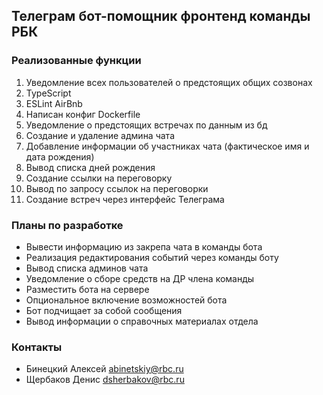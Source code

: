 ## Телеграм бот-помощник фронтенд команды РБК

### Реализованные функции
1. Уведомление всех пользователей о предстоящих общих созвонах
2. TypeScript
3. ESLint AirBnb
4. Написан конфиг Dockerfile
5. Уведомление о предстоящих встречах по данным из бд
6. Создание и удаление админа чата
7. Добавление информации об участниках чата (фактическое имя и дата рождения)
8. Вывод списка дней рождения
9. Создание ссылки на переговорку
10. Вывод по запросу ссылок на переговорки
11. Создание встреч через интерфейс Телеграма

### Планы по разработке
- Вывести информацию из закрепа чата в команды бота
- Реализация редактирования событий через команды боту
- Вывод списка админов чата
- Уведомление о сборе средств на ДР члена команды
- Разместить бота на сервере
- Опциональное включение возможностей бота
- Бот подчищает за собой сообщения
- Вывод информации о справочных материалах отдела

### Контакты
- Бинецкий Алексей [abinetskiy@rbc.ru](mailto:abinetskiy@rbc.ru)
- Щербаков Денис [dsherbakov@rbc.ru](mailto:dsherbakov@rbc.ru)
